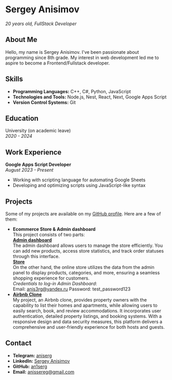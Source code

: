 # Sergey Anisimov

_20 years old, FullStack Developer_

## About Me

Hello, my name is Sergey Anisimov. I've been passionate about programming since 8th grade. My interest in web development led me to aspire to become a Frontend/Fullstack developer.

## Skills

- **Programming Languages:** C++, C#, Python, JavaScript
- **Technologies and Tools:** Node.js, Nest, React, Next, Google Apps Script
- **Version Control Systems:** Git

## Education

University (on academic leave)  
_2020 - 2024_

## Work Experience

**Google Apps Script Developer**  
_August 2023 - Present_

- Working with scripting language for automating Google Sheets
- Developing and optimizing scripts using JavaScript-like syntax

## Projects

Some of my projects are available on my [GitHub profile](https://github.com/an1serg). Here are a few of them:

- **Ecommerce Store & Admin dashboard** <br>
  This project consists of two parts: <br>
  **[Admin dashboard](https://ecommerce-admin-jkd1zej1t-an1serg.vercel.app/)** <br>
  The admin dashboard allows users to manage the store efficiently. You can add new products, access store statistics, and track order statuses through this interface. <br>
  **[Store](https://ecommerce-store-tawny-tau.vercel.app/)**<br>
  On the other hand, the online store utilizes the data from the admin panel to display products, categories, and more, ensuring a seamless shopping experience for customers. <br>
  _Credentials to log-in Admin Dashboard_:<br>
  Email: anis3rg@yandex.ru
  Password: test_password123
- **[Airbnb Clone](https://an1serg-rent-app.vercel.app/)**<br>
  My project, an Airbnb clone, provides property owners with the capability to list their homes and apartments, while allowing users to easily search, book, and review accommodations. It incorporates user authentication, detailed property listings, and booking systems. With a responsive design and data security measures, this platform delivers a comprehensive and user-friendly experience for both hosts and guests.

## Contact

- **Telegram:** [aniserg](t.me/aniserg)
- **LinkedIn:** [Sergey Anisimov](www.linkedin.com/in/sergey-anisimov-676525229)
- **GitHub:** [an1serg](https://github.com/an1serg)
- **Email:** [anissereg@gmail.com](mailto:anissereg@gmail.com)
